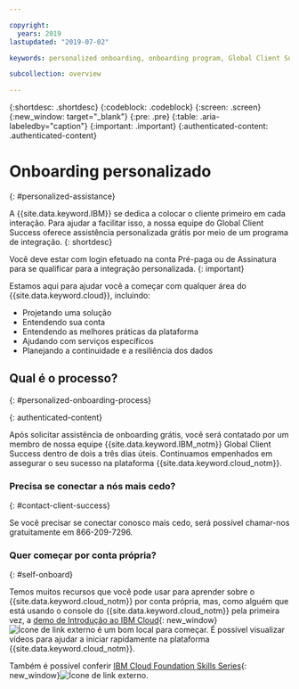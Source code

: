 ```yaml
---

copyright:
  years: 2019
lastupdated: "2019-07-02"

keywords: personalized onboarding, onboarding program, Global Client Success

subcollection: overview

---
```


{:shortdesc: .shortdesc}
{:codeblock: .codeblock}
{:screen: .screen}
{:new_window: target="_blank"}
{:pre: .pre}
{:table: .aria-labeledby="caption"}
{:important: .important}
{:authenticated-content: .authenticated-content}


# Onboarding personalizado
{: #personalized-assistance}

A {{site.data.keyword.IBM}} se dedica a colocar o cliente primeiro em cada interação. Para ajudar a facilitar isso, a nossa equipe do Global Client Success oferece assistência personalizada grátis por meio de um programa de integração.
{: shortdesc}

Você deve estar com login efetuado na conta Pré-paga ou de Assinatura para se qualificar para a integração personalizada.
{: important}

Estamos aqui para ajudar você a começar com qualquer área do {{site.data.keyword.cloud}}, incluindo: 
* Projetando uma solução 
* Entendendo sua conta
* Entendendo as melhores práticas da plataforma  
* Ajudando com serviços específicos 
* Planejando a continuidade e a resiliência dos dados

## Qual é o processo?
{: #personalized-onboarding-process}

<div class="onboarding-ub">
  <div class="ub-widget" style="display: flex;">
    <div ub-in-page="5cbe76490f72eb04484f31e8"></div>
  </div>
</div>
{: authenticated-content}

Após solicitar assistência de onboarding grátis, você será contatado por um membro de nossa equipe {{site.data.keyword.IBM_notm}} Global Client Success dentro de dois a três dias úteis. Continuamos empenhados em assegurar o seu sucesso na plataforma {{site.data.keyword.cloud_notm}}. 

### Precisa se conectar a nós mais cedo?
{: #contact-client-success}

Se você precisar se conectar conosco mais cedo, será possível chamar-nos gratuitamente em 866-209-7296.

### Quer começar por conta própria?
{: #self-onboard}

Temos muitos recursos que você pode usar para aprender sobre o {{site.data.keyword.cloud_notm}} por conta própria, mas, como alguém que está usando o console do {{site.data.keyword.cloud_notm}} pela primeira vez, a [demo de Introdução ao IBM Cloud](https://register.gotowebinar.com/rt/5902701065204820738){: new_window}![Ícone de link externo](../icons/launch-glyph.svg "Ícone de link externo") é um bom local para começar. É possível visualizar vídeos para ajudar a iniciar rapidamente na plataforma {{site.data.keyword.cloud_notm}}.  

Também é possível conferir [IBM Cloud Foundation Skills Series](https://www.youtube.com/playlist?list=PLmesOgYt3nKCfsXqx-A5k1bP7t146U4rz){: new_window}![Ícone de link externo](../icons/launch-glyph.svg "Ícone de link externo").
